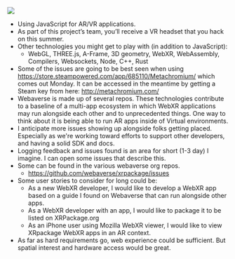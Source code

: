 ![](https://i.imgur.com/NzwKuep.png)

- Using JavaScript for AR/VR applications. 
- As part of this project’s team, you’ll receive a VR headset that you hack on this summer. 
- Other technologies you might get to play with (in addition to JavaScript): 
  - WebGL, THREE.js, A-Frame, 3D geometry, WebXR, WebAssembly, Compilers, Websockets, Node, C++, Rust
- Some of the issues are going to be best seen when using https://store.steampowered.com/app/685110/Metachromium/ which comes out Monday. It can be accessed in the meantime by getting a Steam key from here: http://metachromium.com/
- Webaverse is made up of several repos. These technologies contribute to a baseline of a multi-app ecosystem in which WebXR applications may run alongside each other and to unprecedented things. One way to think about it is being able to run AR apps inside of Virtual environments.
- I anticipate more issues showing up alongside folks getting placed. Especially as we're working toward efforts to support other developers, and having a solid SDK and docs. 
- Logging feedback and issues found is an area for short (1-3 day) I imagine. I can open some issues that describe this.
- Some can be found in the various webaverse org repos.
  - https://github.com/webaverse/xrpackage/issues  
- Some user stories to consider for long could be:
  - As a new WebXR developer, I would like to develop a WebXR app based on a guide I found on Webaverse that can run alongside other apps.
  - As a WebXR developer with an app, I would like to package it to be listed on XRPackage.org
  - As an iPhone user using Mozilla WebXR viewer, I would like to view XRpackage WebXR apps in an AR context.
- As far as hard requirements go, web experience could be sufficient. But spatial interest and hardware access would be great.
